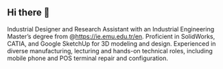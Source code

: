 ## Hi there 👋
Industrial Designer and Research Assistant with an Industrial Engineering Master’s degree from @https://ie.emu.edu.tr/en. Proficient in SolidWorks, CATIA, and Google SketchUp for 3D modeling and design. Experienced in diverse manufacturing, lecturing and hands-on technical roles, including mobile phone and POS terminal repair and configuration.
<!--
**MasoudTourani/MasoudTourani** is a ✨ _special_ ✨ repository because its `README.md` (this file) appears on your GitHub profile.

Here are some ideas to get you started:

- 🔭 I’m currently working on ...
- 🌱 I’m currently learning ...
- 👯 I’m looking to collaborate on ...
- 🤔 I’m looking for help with ...
- 💬 Ask me about ...
- 📫 How to reach me: ...
- 😄 Pronouns: ...
- ⚡ Fun fact: ...
-->
